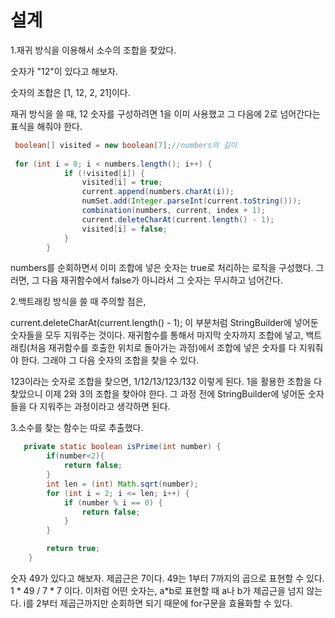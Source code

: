 설계
=============
1.재귀 방식을 이용해서 소수의 조합을 찾았다.

숫자가 "12"이 있다고 해보자. 

숫자의 조합은 [1, 12, 2, 21]이다.

재귀 방식을 쓸 때, 12 숫자를 구성하려면 1을 이미 사용했고 그 다음에 2로 넘어간다는 표식을 해줘야 한다.


```java
 boolean[] visited = new boolean[7];//numbers의 길이
 
 for (int i = 0; i < numbers.length(); i++) {
            if (!visited[i]) {
                visited[i] = true;
                current.append(numbers.charAt(i));
                numSet.add(Integer.parseInt(current.toString()));
                combination(numbers, current, index + 1);
                current.deleteCharAt(current.length() - 1);
                visited[i] = false;
            }
        }

 ```
numbers를 순회하면서 이미 조합에 넣은 숫자는 true로 처리하는 로직을 구성했다. 그러면, 그 다음 재귀함수에서 false가 아니라서 그 숫자는 무시하고 넘어간다. 

2.백트래킹 방식을 쓸 때 주의할 점은, 

current.deleteCharAt(current.length() - 1); 이 부분처럼 StringBuilder에 넣어둔 숫자들을 모두 지워주는 것이다. 재귀함수를 통해서 마지막 숫자까지 조합에 넣고, 백트래킹(처음 재귀함수를 호출한 위치로 돌아가는 과정)에서 조합에 넣은 숫자를 다 지워줘야 한다. 그래야 그 다음 숫자의 조합을 찾을 수 있다.

123이라는 숫자로 조합을 찾으면, 1/12/13/123/132 이렇게 된다. 1을 활용한 조합을 다 찾았으니 이제 2와 3의 조합을 찾아야 한다. 그 과정 전에 StringBuilder에 넣어둔 숫자들을 다 지워주는 과정이라고 생각하면 된다. 

3.소수를 찾는 함수는 따로 추출했다. 
```java
   private static boolean isPrime(int number) {
        if(number<2){
            return false;
        }
        int len = (int) Math.sqrt(number);
        for (int i = 2; i <= len; i++) {
            if (number % i == 0) {
                return false;
            }
        }

        return true;
    }
```
숫자 49가 있다고 해보자. 제곱근은 7이다. 49는 1부터 7까지의 곱으로 표현할 수 있다.
1 * 49 / 7 * 7 이다. 이처럼 어떤 숫자는, a*b로 표현할 때 a나 b가 제곱근을 넘지 않는다. i를 2부터 제곱근까지만 순회하면 되기 때문에 for구문을 효율화할 수 있다.
